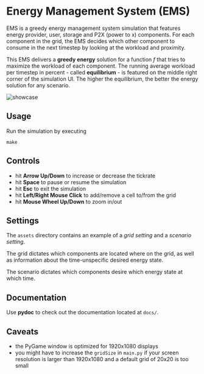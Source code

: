 # Energy Management System (EMS)

EMS is a greedy energy management system simulation that features energy provider, user, storage and P2X (power to x) components. For each component in the grid, the EMS decides which other component to consume in the next timestep by looking at the workload and proximity. 

This EMS delivers a **greedy energy** solution for a function *f* that tries to maximize the workload of each component. The running average workload per timestep in percent - called **equilibrium** - is featured on the middle right corner of the simulation UI. The higher the equilibrium, the better the energy solution for any scenario.

![showcase](https://github.com/supermuesli/ems/blob/main/assets/images/showcase.gif)

## Usage
Run the simulation by executing
```
make
```

## Controls
- hit **Arrow Up/Down** to increase or decrease the tickrate
- hit **Space** to pause or resume the simulation
- hit **Esc** to exit the simulation
- hit **Left/Right Mouse Click** to add/remove a cell to/from the grid
- hit **Mouse Wheel Up/Down** to zoom in/out 

## Settings
The `assets` directory contains an example of a *grid setting* and a *scenario setting*. 

The grid dictates which components are located where on the grid, as well as information about the time-unspecific desired energy state.

The scenario dictates which components desire which energy state at which time.

## Documentation
Use **pydoc** to check out the documentation located at `docs/`.

## Caveats
- the PyGame window is optimized for 1920x1080 displays
- you might have to increase the `gridSize` in `main.py` if your screen resolution is larger than 1920x1080 and a default grid of 20x20 is too small
